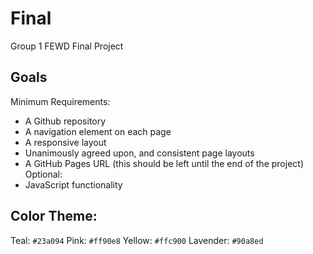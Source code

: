 # Final
Group 1 FEWD Final Project

## Goals

Minimum Requirements:
- A Github repository
- A navigation element on each page
- A responsive layout
- Unanimously agreed upon, and consistent page layouts
- A GitHub Pages URL (this should be left until the end of the project)
Optional:
- JavaScript functionality


## Color Theme:

Teal: `#23a094`
Pink: `#ff90e8`
Yellow: `#ffc900`
Lavender: `#90a8ed`
